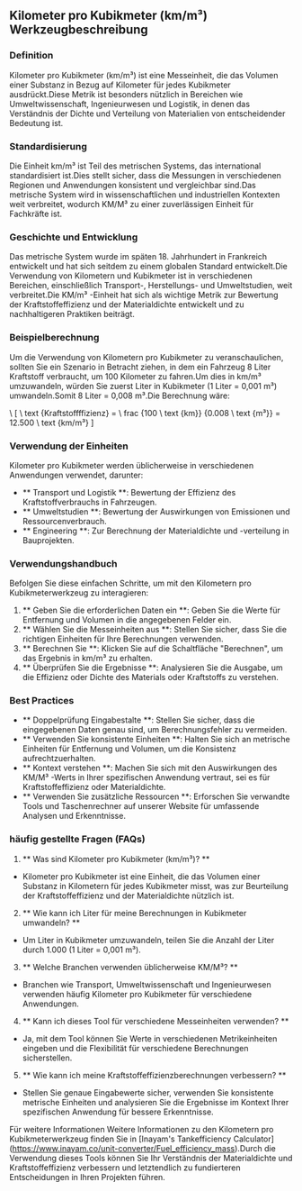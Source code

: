 ## Kilometer pro Kubikmeter (km/m³) Werkzeugbeschreibung

### Definition
Kilometer pro Kubikmeter (km/m³) ist eine Messeinheit, die das Volumen einer Substanz in Bezug auf Kilometer für jedes Kubikmeter ausdrückt.Diese Metrik ist besonders nützlich in Bereichen wie Umweltwissenschaft, Ingenieurwesen und Logistik, in denen das Verständnis der Dichte und Verteilung von Materialien von entscheidender Bedeutung ist.

### Standardisierung
Die Einheit km/m³ ist Teil des metrischen Systems, das international standardisiert ist.Dies stellt sicher, dass die Messungen in verschiedenen Regionen und Anwendungen konsistent und vergleichbar sind.Das metrische System wird in wissenschaftlichen und industriellen Kontexten weit verbreitet, wodurch KM/M³ zu einer zuverlässigen Einheit für Fachkräfte ist.

### Geschichte und Entwicklung
Das metrische System wurde im späten 18. Jahrhundert in Frankreich entwickelt und hat sich seitdem zu einem globalen Standard entwickelt.Die Verwendung von Kilometern und Kubikmeter ist in verschiedenen Bereichen, einschließlich Transport-, Herstellungs- und Umweltstudien, weit verbreitet.Die KM/m³ -Einheit hat sich als wichtige Metrik zur Bewertung der Kraftstoffeffizienz und der Materialdichte entwickelt und zu nachhaltigeren Praktiken beiträgt.

### Beispielberechnung
Um die Verwendung von Kilometern pro Kubikmeter zu veranschaulichen, sollten Sie ein Szenario in Betracht ziehen, in dem ein Fahrzeug 8 Liter Kraftstoff verbraucht, um 100 Kilometer zu fahren.Um dies in km/m³ umzuwandeln, würden Sie zuerst Liter in Kubikmeter (1 Liter = 0,001 m³) umwandeln.Somit 8 Liter = 0,008 m³.Die Berechnung wäre:

\ [
\ text {Kraftstoffffizienz} = \ frac {100 \ text {km}} {0.008 \ text {m³}} = 12.500 \ text {km/m³}
\]

### Verwendung der Einheiten
Kilometer pro Kubikmeter werden üblicherweise in verschiedenen Anwendungen verwendet, darunter:
- ** Transport und Logistik **: Bewertung der Effizienz des Kraftstoffverbrauchs in Fahrzeugen.
- ** Umweltstudien **: Bewertung der Auswirkungen von Emissionen und Ressourcenverbrauch.
- ** Engineering **: Zur Berechnung der Materialdichte und -verteilung in Bauprojekten.

### Verwendungshandbuch
Befolgen Sie diese einfachen Schritte, um mit den Kilometern pro Kubikmeterwerkzeug zu interagieren:
1. ** Geben Sie die erforderlichen Daten ein **: Geben Sie die Werte für Entfernung und Volumen in die angegebenen Felder ein.
2. ** Wählen Sie die Messeinheiten aus **: Stellen Sie sicher, dass Sie die richtigen Einheiten für Ihre Berechnungen verwenden.
3. ** Berechnen Sie **: Klicken Sie auf die Schaltfläche "Berechnen", um das Ergebnis in km/m³ zu erhalten.
4. ** Überprüfen Sie die Ergebnisse **: Analysieren Sie die Ausgabe, um die Effizienz oder Dichte des Materials oder Kraftstoffs zu verstehen.

### Best Practices
- ** Doppelprüfung Eingabestalte **: Stellen Sie sicher, dass die eingegebenen Daten genau sind, um Berechnungsfehler zu vermeiden.
- ** Verwenden Sie konsistente Einheiten **: Halten Sie sich an metrische Einheiten für Entfernung und Volumen, um die Konsistenz aufrechtzuerhalten.
- ** Kontext verstehen **: Machen Sie sich mit den Auswirkungen des KM/M³ -Werts in Ihrer spezifischen Anwendung vertraut, sei es für Kraftstoffeffizienz oder Materialdichte.
- ** Verwenden Sie zusätzliche Ressourcen **: Erforschen Sie verwandte Tools und Taschenrechner auf unserer Website für umfassende Analysen und Erkenntnisse.

### häufig gestellte Fragen (FAQs)

1. ** Was sind Kilometer pro Kubikmeter (km/m³)? **
- Kilometer pro Kubikmeter ist eine Einheit, die das Volumen einer Substanz in Kilometern für jedes Kubikmeter misst, was zur Beurteilung der Kraftstoffeffizienz und der Materialdichte nützlich ist.

2. ** Wie kann ich Liter für meine Berechnungen in Kubikmeter umwandeln? **
- Um Liter in Kubikmeter umzuwandeln, teilen Sie die Anzahl der Liter durch 1.000 (1 Liter = 0,001 m³).

3. ** Welche Branchen verwenden üblicherweise KM/M³? **
- Branchen wie Transport, Umweltwissenschaft und Ingenieurwesen verwenden häufig Kilometer pro Kubikmeter für verschiedene Anwendungen.

4. ** Kann ich dieses Tool für verschiedene Messeinheiten verwenden? **
- Ja, mit dem Tool können Sie Werte in verschiedenen Metrikeinheiten eingeben und die Flexibilität für verschiedene Berechnungen sicherstellen.

5. ** Wie kann ich meine Kraftstoffeffizienzberechnungen verbessern? **
- Stellen Sie genaue Eingabewerte sicher, verwenden Sie konsistente metrische Einheiten und analysieren Sie die Ergebnisse im Kontext Ihrer spezifischen Anwendung für bessere Erkenntnisse.

Für weitere Informationen Weitere Informationen zu den Kilometern pro Kubikmeterwerkzeug finden Sie in [Inayam's Tankefficiency Calculator] (https://www.inayam.co/unit-converter/Fuel_efficiency_mass).Durch die Verwendung dieses Tools können Sie Ihr Verständnis der Materialdichte und Kraftstoffeffizienz verbessern und letztendlich zu fundierteren Entscheidungen in Ihren Projekten führen.